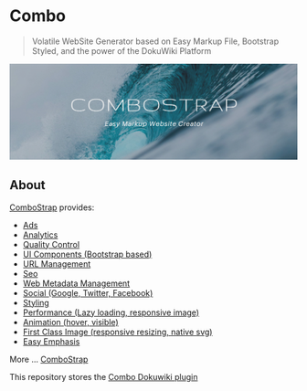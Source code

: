 # Combo

> Volatile WebSite Generator based on Easy Markup File, Bootstrap Styled, and the power of the DokuWiki Platform

![ComboStrap - Easy Markup WebSite Generator](./resources/images/banner-combostrap.png "combostrap website bootstrap dokuwiki")

## About

[ComboStrap](https://combostrap.com) provides:

  * [Ads](https://combostrap.com/ads)
  * [Analytics](https://combostrap.com/analytics)
  * [Quality Control](https://combostrap.com/quality)
  * [UI Components (Bootstrap based)](https://combostrap.com/ui/components)
  * [URL Management](https://combostrap.com/url/manager)
  * [Seo](https://combostrap.com/seo)
  * [Web Metadata Management](https://combostrap.com/metadata/manager)
  * [Social (Google, Twitter, Facebook)](https://combostrap.com/social)
  * [Styling](https://combostrap.com/styling)
  * [Performance (Lazy loading, responsive image)](https://combostrap.com/performance)
  * [Animation (hover, visible)](https://combostrap.com/animation)
  * [First Class Image (responsive resizing, native svg)](https://combostrap.com/image)
  * [Easy Emphasis](https://combostrap.com/emphasis)


More ... [ComboStrap](https://combostrap.com)

This repository stores the [Combo Dokuwiki plugin](https://combostrap.com/combostrap#combo)

